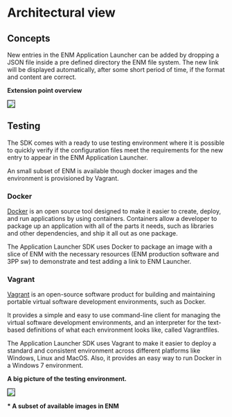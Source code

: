 # Architectural view

## Concepts

New entries in the ENM Application Launcher can be added by dropping a JSON file inside a pre defined directory the 
ENM file system. The new link will be displayed automatically, after some short period of time, if the format and 
content are correct.

**Extension point overview**

<img src="images/ps-extension-point.png" border="1"/>


## Testing

The SDK comes with a ready to use testing environment where it is possible to quickly verify if the configuration files meet 
the requirements for the new entry to appear in the ENM Application Launcher.

An small subset of ENM is available though docker images and the environment is provisioned by Vagrant.

### Docker
[Docker](https://www.docker.com/) is an open source tool designed to make it easier to create, deploy, and run
applications by using containers. Containers allow a developer to package up an application with all of the parts it
needs, such as libraries and other dependencies, and ship it all out as one package.

The Application Launcher SDK uses Docker to package an image with a slice of ENM with the necessary resources
(ENM production software and 3PP sw) to demonstrate and test adding a link to ENM Launcher.

### Vagrant
[Vagrant](https://www.vagrantup.com/) is an open-source software product for building and maintaining portable virtual
software development environments, such as Docker.

It provides a simple and easy to use command-line client for managing the virtual software development environments,
and an interpreter for the text-based definitions of what each environment looks like, called Vagrantfiles.

The Application Launcher SDK uses Vagrant to make it easier to deploy a standard and consistent environment across different
platforms like Windows, Linux and MacOS. Also, it provides an easy way to run Docker in a Windows 7 environment.

**A big picture of the testing environment.**

<img src="images/concept.png" border="1"/>

__* A subset of available images in ENM__
    